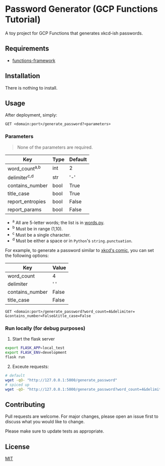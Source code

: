 # Password Generator (GCP Functions Tutorial)

A toy project for GCP Functions that generates xkcd-ish passwords.

## Requirements

- [functions-framework](https://pypi.org/project/functions-framework/)

## Installation

There is nothing to install.

## Usage

After deployment, simply:

```
GET <domain:port>/generate_password?<parameters>
```

### Parameters

> None of the parameters are required.

| Key                      | Type | Default |
| ----------------         | ---- | ------- |
| word_count<sup>a,b</sup> | int  | 2       |
| delimiter<sup>c,d</sup>  | str  | '-'     |
| contains_number          | bool | True    |
| title_case               | bool | True    |
| report_entropies         | bool | False   |
| report_params            | bool | False   |

- <sup>a</sup> All are 5-letter words; the list is in [words.py](words.py).
- <sup>b</sup> Must be in range (1,10).
- <sup>c</sup> Must be a single character.
- <sup>d</sup> Must be either a space or in `Python`'s `string.punctuation`.

For example, to generate a password similar to [xkcd's comic](https://xkcd.com/936/), you can set the following options:


| Key              | Value  |
| ---------------- | -----  |
| word_count       | 4      |
| delimiter        | ' '    |
| contains_number  | False  |
| title_case       | False  |

```
GET <domain:port>/generate_password?word_count=4&delimiter= &contains_number=False&title_case=False
```

### Run locally (for debug purposes)

1. Start the flask server

```bash
export FLASK_APP=local_test
export FLASK_ENV=development
flask run
```

2. Exceute requests:

```bash
# default
wget -qO- "http://127.0.0.1:5000/generate_password"
# spiced up
wget -qO- "http://127.0.0.1:5000/generate_password?word_count=4&delimiter= &contains_number=False&title_case=False&report_entropies=True&report_params=True"
```

## Contributing

Pull requests are welcome. For major changes, please open an issue first to discuss what you would like to change.

Please make sure to update tests as appropriate.

## License

[MIT](https://choosealicense.com/licenses/mit/)
